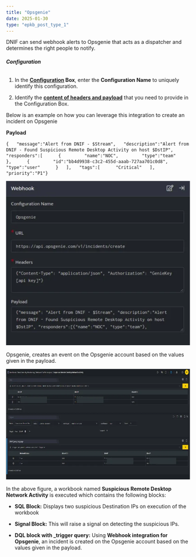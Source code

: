 ```yaml
---
title: "Opsgenie"
date: 2025-01-30
type: "epkb_post_type_1"
---
```


DNIF can send webhook alerts to Opsgenie that acts as a dispatcher and determines the right people to notify.

###### **Configuration**

1. In the **[Configuration](https://dnif.it/kb/uncategorized/configuring-automation/) Box**, enter the **Configuration Name** to uniquely identify this configuration.

3. Identify the [**content of headers and payload**](https://docs.opsgenie.com/docs/incident-api) that you need to provide in the Configuration Box.

Below is an example on how you can leverage this integration to create an incident on Opsgenie

**Payload**

```
{   "message":"Alert from DNIF - $Stream",   "description":"Alert from DNIF - Found Suspicious Remote Desktop Activity on host $DstIP",   "responders":[      {         "name":"NOC",         "type":"team"      },      {         "id":"bb4d9938-c3c2-455d-aaab-727aa701c0d8",         "type":"user"      }   ],   "tags":[      "Critical"   ],   "priority":"P1"}
```

![image 1-Dec-22-2023-11-44-40-3394-AM](./images-Opsgenie/Opsgenie-1.webp)

Opsgenie, creates an event on the Opsgenie account based on the values given in the payload.

![image 2-Dec-22-2023-11-44-52-8788-AM](./images-Opsgenie/Opsgenie-2.webp)

In the above figure, a workbook named **Suspicious Remote Desktop Network Activity** is executed which contains the following blocks:

- **SQL Block:** Displays two suspicious Destination IPs on execution of the workbook

- **Signal Block:** This will raise a signal on detecting the suspicious IPs.

- **DQL block with \_trigger query:** Using **Webhook integration for Opsgenie**, an incident is created on the Opsgenie account based on the values given in the payload.
